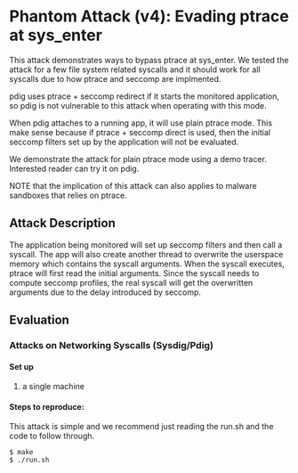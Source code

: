 # Phantom Attack (v4): Evading ptrace at sys_enter 
This attack demonstrates ways to bypass ptrace at sys_enter. We tested the
attack for a few file system related syscalls and it should work for all
syscalls due to how ptrace and seccomp are implmented.

pdig uses ptrace + seccomp redirect if it starts the monitored application, 
so pdig is not vulnerable to this attack when operating with this mode. 

When pdig attaches to a running app, it will use plain ptrace mode. This make
sense because if ptrace + seccomp direct is used, then the initial seccomp
filters set up by the application will not be evaluated. 

We demonstrate the attack for plain ptrace mode using a demo tracer. Interested 
reader can try it on pdig.

NOTE that the implication of this attack can also applies to malware 
sandboxes that relies on ptrace.

## Attack Description
The application being monitored will set up seccomp filters and then call
a syscall. The app will also create another thread to overwrite the userspace
memory which contains the syscall arguments. When the syscall executes, ptrace
will first read the initial arguments. Since the syscall needs to compute
seccomp profiles, the real syscall will get the overwritten arguments due to
the delay introduced by seccomp.

## Evaluation

### Attacks on Networking Syscalls (Sysdig/Pdig)

#### Set up 
1. a single machine


#### Steps to reproduce:

This attack is simple and we recommend just reading the run.sh and the code to
follow through. 

```console
$ make
$ ./run.sh 
```
